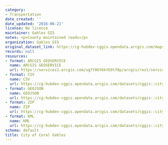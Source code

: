 ```yaml
---
category:
- Transportation
date_created: ''
date_updated: '2016-06-21'
license: No licence
maintainer: Gables GIS
notes: <p>County maintained roads</p>
organization: Gables GIS
original_dataset_link: https://cg-hubdev-cggis.opendata.arcgis.com/maps/cggis::city-of-coral-gables
records: null
resources:
- format: ARCGIS GEOSERVICE
  name: ARCGIS GEOSERVICE
  url: https://services1.arcgis.com/ug7Y0GY6kYE0tf0p/arcgis/rest/services/County_Maintained_Roads/FeatureServer/6
- format: CSV
  name: CSV
  url: https://cg-hubdev-cggis.opendata.arcgis.com/datasets/cggis::city-of-coral-gables.csv?outSR=%7B%22latestWkid%22%3A2236%2C%22wkid%22%3A102658%7D
- format: GEOJSON
  name: GEOJSON
  url: https://cg-hubdev-cggis.opendata.arcgis.com/datasets/cggis::city-of-coral-gables.geojson?outSR=%7B%22latestWkid%22%3A2236%2C%22wkid%22%3A102658%7D
- format: ZIP
  name: ZIP
  url: https://cg-hubdev-cggis.opendata.arcgis.com/datasets/cggis::city-of-coral-gables.zip?outSR=%7B%22latestWkid%22%3A2236%2C%22wkid%22%3A102658%7D
- format: KML
  name: KML
  url: https://cg-hubdev-cggis.opendata.arcgis.com/datasets/cggis::city-of-coral-gables.kml?outSR=%7B%22latestWkid%22%3A2236%2C%22wkid%22%3A102658%7D
schema: default
title: City of Coral Gables
---
```

